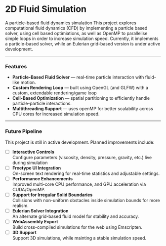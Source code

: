 # 2D Fluid Simulation

A particle-based fluid dynamics simulation
This project explores computational fluid dynamics (CFD) by implementing a particle based solver, using cell based optimiations, as well as 
OpenMP to parallelise simple loops in order to increase simulation speed. 
Currently, it implements a particle-based solver, while an Eulerian grid-based version is under active development.

***

### Features

- **Particle-Based Fluid Solver** — real-time particle interaction with fluid-like motion.  
- **Custom Rendering Loop** — built using OpenGL (and GLFW) with a custom, extendable rendering/game loop
- **Cell-Based Optimization** — spatial partitioning to efficiently handle particle-particle interactions.  
- **Multithreading Support** — uses openMP for better scalability across CPU cores for increased simulation speed.  

***

### Future Pipeline

This project is still in active development. Planned improvements include:

- [ ] **Interactive Controls**  
  Configure parameters (viscosity, density, pressure, gravity, etc.) live during simulation
- [ ] **Freetype UI Integration**  
  On-screen text rendering for real-time statistics and adjustable settings.  
- [ ] **Performance Enhancements**  
  Improved multi-core CPU performance, and GPU acceleration via CUDA/OpenMP.
- [ ] **Support for Irregular Solid Boundaries**  
  Collisions with non-uniform obstacles inside simulation bounds for more realism.
- [ ] **Eulerian Solver Integration**  
  An alternate grid-based fluid model for stability and accuracy.  
- [ ] **WebAssembly Export**  
  Build cross-compiled simulations for the web using Emscripten.
- [ ] **3D Support**  
  Support 3D simulations, while mainting a stable simulation speed.
